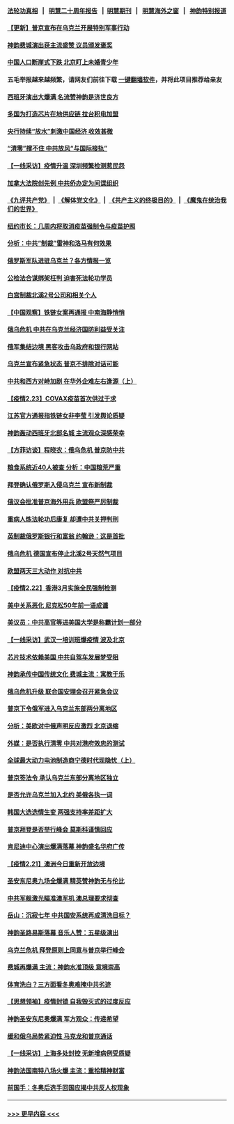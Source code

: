 #### [法轮功真相](https://github.com/gfw-breaker/truth/blob/master/README.md?t=0) &nbsp;&nbsp;|&nbsp;&nbsp; [明慧二十周年报告](https://github.com/gfw-breaker/mh-reports/blob/master/README.md?t=0) &nbsp;&nbsp;|&nbsp;&nbsp;[明慧期刊](https://github.com/gfw-breaker/mh-qikan) &nbsp;&nbsp;|&nbsp;&nbsp; [明慧海外之窗](https://github.com/gfw-breaker/mh-news/blob/master/README.md?t=0) &nbsp;&nbsp;|&nbsp;&nbsp; [神韵特别报道](https://github.com/gfw-breaker/mh-news/blob/master/shenyun.md?t=0)
#### [【更新】普京宣布在乌克兰开展特别军事行动](../pages/nf4514/n13600282.md?t=02242101) 
#### [神韵费城演出获主流盛赞 议员颁发褒奖](../pages/nf4514/n13601472.md?t=02242101) 
#### [中国人口断崖式下跌 北京盯上未婚青少年](../pages/nf4514/n13601064.md?t=02242101) 
#### 五毛举报越来越频繁，请网友们前往下载 [一键翻墙软件](https://github.com/gfw-breaker/ssr-accounts)，并将此项目推荐给亲友
#### [西班牙演出大爆满 名流赞神韵是济世良方](../pages/nf4514/n13600647.md?t=02242101) 
#### [多国为打造芯片在地供应链 拉台积电加盟](../pages/nf4514/n13600899.md?t=02242101) 
#### [央行持续“放水”刺激中国经济 收效甚微](../pages/nf4514/n13600802.md?t=02242101) 
#### [“清零”撑不住 中共放风“与国际接轨”](../pages/nf4514/n13600644.md?t=02242101) 
#### [【一线采访】疫情升温 深圳频繁检测惹民怨](../pages/nf4514/n13599292.md?t=02242101) 
#### [加拿大法院创先例 中共侨办定为间谍组织](../pages/nf4514/n13600139.md?t=02242101) 
#### [《九评共产党》](https://github.com/begood0513/9ping.md/blob/master/README.md) &nbsp;|&nbsp; [《解体党文化》](../../../../jtdwh.md/blob/master/README.md)  &nbsp;|&nbsp; [《共产主义的终极目的》](../../../../gczydzjmd.md/blob/master/README.md) &nbsp;|&nbsp; [《魔鬼在统治我们的世界》](../../../../mgztzwmdsj.md/blob/master/README.md) 
#### [纽约市长：几周内将取消疫苗强制令与疫苗护照](../pages/nf4514/n13600219.md?t=02242101) 
#### [分析：中共“制裁”雷神和洛马有何效果](../pages/nf4514/n13600038.md?t=02242101) 
#### [俄罗斯军队进驻乌克兰？各方情报一览](../pages/nf4514/n13600054.md?t=02242101) 
#### [公检法合谋绑架枉判 迫害死法轮功学员](../pages/nf4514/n13596338.md?t=02242101) 
#### [白宫制裁北溪2号公司和相关个人](../pages/nf4514/n13599958.md?t=02242101) 
#### [【中国观察】铁链女案再通报 中南海静悄悄](../pages/nf4514/n13598716.md?t=02242101) 
#### [俄乌危机 中共在乌克兰经济国防利益受关注](../pages/nf4514/n13599819.md?t=02242101) 
#### [俄军集结边境 黑客攻击乌政府和银行网站](../pages/nf4514/n13599813.md?t=02242101) 
#### [乌克兰宣布紧急状态 普京不排除对话可能](../pages/nf4514/n13599359.md?t=02242101) 
#### [中共和西方对峙加剧 在华外企难左右逢源（上）](../pages/nf4514/n13599593.md?t=02242101) 
#### [【疫情2.23】COVAX疫苗首次供过于求](../pages/nf4514/n13598796.md?t=02242101) 
#### [江苏官方通报指铁链女非李莹 引发舆论质疑](../pages/nf4514/n13598202.md?t=02242101) 
#### [神韵轰动西班牙北部名城 主流观众深感荣幸](../pages/nf4514/n13597819.md?t=02242101) 
#### [【方菲访谈】程晓农：俄乌危机 普京防中共](../pages/nf4514/n13597148.md?t=02242101) 
#### [粮食系统近40人被查 分析：中国粮荒严重](../pages/nf4514/n13597020.md?t=02242101) 
#### [拜登确认俄罗斯入侵乌克兰 宣布新制裁](../pages/nf4514/n13597293.md?t=02242101) 
#### [俄议会批准普京海外用兵 欧盟祭严厉制裁](../pages/nf4514/n13597195.md?t=02242101) 
#### [重病人炼法轮功后康复 却遭中共关押判刑](../pages/nf4514/n13593948.md?t=02242101) 
#### [英制裁俄罗斯银行和富翁 约翰逊：这是首批](../pages/nf4514/n13596908.md?t=02242101) 
#### [俄乌危机 德国宣布停止北溪2号天然气项目](../pages/nf4514/n13596955.md?t=02242101) 
#### [欧盟两天三大动作 对抗中共](../pages/nf4514/n13596916.md?t=02242101) 
#### [【疫情2.22】香港3月实施全民强制检测](../pages/nf4514/n13596240.md?t=02242101) 
#### [美中关系恶化 尼克松50年前一语成谶](../pages/nf4514/n13596460.md?t=02242101) 
#### [美议员：中共高官等进美国大学是称霸计划一部分](../pages/nf4514/n13595358.md?t=02242101) 
#### [【一线采访】武汉一培训班爆疫情 波及北京](../pages/nf4514/n13596242.md?t=02242101) 
#### [芯片技术依赖美国 中共自驾车发展梦受阻](../pages/nf4514/n13595658.md?t=02242101) 
#### [神韵承传中国传统文化 费城主流：寓教于乐](../pages/nf4514/n13595784.md?t=02242101) 
#### [俄乌危机升级 联合国安理会召开紧急会议](../pages/nf4514/n13595533.md?t=02242101) 
#### [普京下令俄军进入乌克兰东部两分离地区](../pages/nf4514/n13595485.md?t=02242101) 
#### [分析：美欧对中俄声明反应激烈 北京退缩](../pages/nf4514/n13594690.md?t=02242101) 
#### [外媒：是否执行清零 中共对港府效忠的测试](../pages/nf4514/n13594895.md?t=02242101) 
#### [全球最大动力电池制造商宁德时代现隐忧（上）](../pages/nf4514/n13594857.md?t=02242101) 
#### [普京签法令 承认乌克兰东部分离地区独立](../pages/nf4514/n13594715.md?t=02242101) 
#### [是否允许乌克兰加入北约 美俄各执一词](../pages/nf4514/n13594739.md?t=02242101) 
#### [韩国大选选情生变 两强支持率差距扩大](../pages/nf4514/n13594760.md?t=02242101) 
#### [普京拜登是否举行峰会 莫斯科谨慎回应](../pages/nf4514/n13594481.md?t=02242101) 
#### [肯尼迪中心演出爆满落幕 神韵盛名华府广传](../pages/nf4514/n13592567.md?t=02242101) 
#### [【疫情2.21】澳洲今日重新开放边境](../pages/nf4514/n13593717.md?t=02242101) 
#### [圣安东尼奥九场全爆满 精英赞神韵无与伦比](../pages/nf4514/n13593924.md?t=02242101) 
#### [中共军舰激光瞄准澳军机 澳总理要求彻查](../pages/nf4514/n13593529.md?t=02242101) 
#### [岳山：沉寂七年 中共国安系统再成清洗目标？](../pages/nf4514/n13592556.md?t=02242101) 
#### [神韵圣路易斯落幕 音乐人赞：五星级演出](../pages/nf4514/n13593029.md?t=02242101) 
#### [乌克兰危机 拜登原则上同意与普京举行峰会](../pages/nf4514/n13593147.md?t=02242101) 
#### [费城再爆满 主流：神韵水准顶级 意境崇高](../pages/nf4514/n13593112.md?t=02242101) 
#### [体育洗白？三方面看冬奥难掩中共劣迹](../pages/nf4514/n13592151.md?t=02242101) 
#### [【思想领袖】疫情封锁 自我毁灭式的过度反应](../pages/nf4514/n13561019.md?t=02242101) 
#### [神韵圣安东尼奥爆满 军方观众：传递希望](../pages/nf4514/n13591754.md?t=02242101) 
#### [缓和俄乌局势紧迫性 马克龙和普京通话](../pages/nf4514/n13592046.md?t=02242101) 
#### [【一线采访】上海多处封控 无新增病例受质疑](../pages/nf4514/n13592005.md?t=02242101) 
#### [神韵法国南特八场火爆 主流：重拾精神财富](../pages/nf4514/n13592254.md?t=02242101) 
#### [前国手：冬奥后选手回国应揭中共反人权现象](../pages/nf4514/n13591581.md?t=02242101) 

----
#### [ >>> 更早内容 <<< ](../indexes/nf4514-earlier.md)
